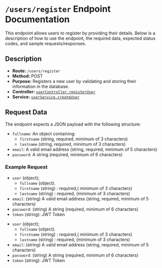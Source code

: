 # `/users/register` Endpoint Documentation

This endpoint allows users to register by providing their details. Below is a description of how to use the endpoint, the required data, expected status codes, and sample requests/responses.

## Description

-   **Route:** `/users/register`
-   **Method:** POST
-   **Purpose:** Registers a new user by validating and storing their information in the database.
-   **Controller:** [`userController.registerUser`](Backend/controllers/user.controller.js)
-   **Service:** [`userService.createUser`](Backend/services/user.service.js)

## Request Data

The endpoint expects a JSON payload with the following structure:

-   `fullname`: An object containing:
    -   `firstname` (string, required, minimum of 3 characters)
    -   `lastname` (string, required, minimum of 3 characters)
-   `email`: A valid email address (string, required, minimum of 5 characters)
-   `password`: A string (required, minimum of 6 characters)

### Example Request


- `user` (object);
  - `fullname` (object).
   -   `firstname` (string) :  required,( minimum of 3 characters)
    -   `lastname` (string) : required, (minimum of 3 characters)
-   `email`: (string) A valid email address (string, required, minimum of 5 characters)
-   `password`: (string) A string (required, minimum of 6 characters)
- `token` (string): JWT Token

    




<!-- users/login -->


- `user` (object);
  - `fullname` (object).
   -   `firstname` (string) :  required,( minimum of 3 characters)
    -   `lastname` (string) : required, (minimum of 3 characters)
-   `email`: (string) A valid email address (string, required, minimum of 5 characters)
-   `password`: (string) A string (required, minimum of 6 characters)
- `token` (string): JWT Token
